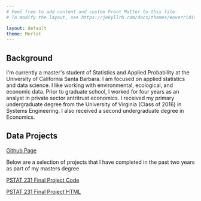```yaml
---
# Feel free to add content and custom Front Matter to this file.
# To modify the layout, see https://jekyllrb.com/docs/themes/#overriding-theme-defaults

layout: default
theme: Merlot
---
```


<h2>Background</h2>

<p> I'm currently a master's student of Statistics and Applied Probability at the University of California Santa Barbara. I am focused on applied statistics and data science. I like working with environmental, ecological, and economic data. Prior to graduate school, I worked for four years as an analyst in private sector antritrust economics. I received my primary undergraduate degree from the University of Virginia (Class of 2016) in Systems Engineering. I also received a second undergraduate degree in Economics.  </p>

<h2>Data Projects</h2>

<a href="https://github.com/leoncw/">Github Page</a>

<p> Below are a selection of projects that I have completed in the past two years as part of my masters degree </p>

<a href="https://github.com/leoncw/PSTAT231_Final">PSTAT 231 Final Project Code</a>

<a href="https://leoncw.github.io/PSTAT231_Final/Final_Project_html_Broderick_Weinberg.html">PSTAT 231 Final Project HTML</a>

